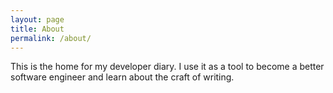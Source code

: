 ```yaml
---
layout: page
title: About
permalink: /about/
---
```


This is the home for my developer diary. I use it as a tool to become a better software engineer and learn about the craft of writing.

